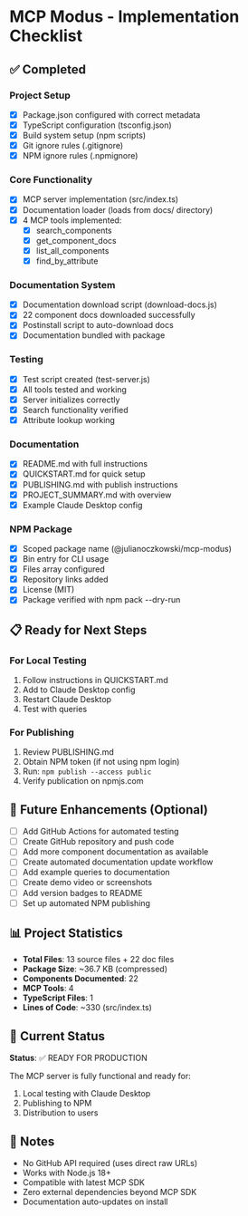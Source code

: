 # MCP Modus - Implementation Checklist

## ✅ Completed

### Project Setup
- [x] Package.json configured with correct metadata
- [x] TypeScript configuration (tsconfig.json)
- [x] Build system setup (npm scripts)
- [x] Git ignore rules (.gitignore)
- [x] NPM ignore rules (.npmignore)

### Core Functionality
- [x] MCP server implementation (src/index.ts)
- [x] Documentation loader (loads from docs/ directory)
- [x] 4 MCP tools implemented:
  - [x] search_components
  - [x] get_component_docs
  - [x] list_all_components
  - [x] find_by_attribute

### Documentation System
- [x] Documentation download script (download-docs.js)
- [x] 22 component docs downloaded successfully
- [x] Postinstall script to auto-download docs
- [x] Documentation bundled with package

### Testing
- [x] Test script created (test-server.js)
- [x] All tools tested and working
- [x] Server initializes correctly
- [x] Search functionality verified
- [x] Attribute lookup working

### Documentation
- [x] README.md with full instructions
- [x] QUICKSTART.md for quick setup
- [x] PUBLISHING.md with publish instructions
- [x] PROJECT_SUMMARY.md with overview
- [x] Example Claude Desktop config

### NPM Package
- [x] Scoped package name (@julianoczkowski/mcp-modus)
- [x] Bin entry for CLI usage
- [x] Files array configured
- [x] Repository links added
- [x] License (MIT)
- [x] Package verified with npm pack --dry-run

## 📋 Ready for Next Steps

### For Local Testing
1. Follow instructions in QUICKSTART.md
2. Add to Claude Desktop config
3. Restart Claude Desktop
4. Test with queries

### For Publishing
1. Review PUBLISHING.md
2. Obtain NPM token (if not using npm login)
3. Run: `npm publish --access public`
4. Verify publication on npmjs.com

## 🎯 Future Enhancements (Optional)

- [ ] Add GitHub Actions for automated testing
- [ ] Create GitHub repository and push code
- [ ] Add more component documentation as available
- [ ] Create automated documentation update workflow
- [ ] Add example queries to documentation
- [ ] Create demo video or screenshots
- [ ] Add version badges to README
- [ ] Set up automated NPM publishing

## 📊 Project Statistics

- **Total Files**: 13 source files + 22 doc files
- **Package Size**: ~36.7 KB (compressed)
- **Components Documented**: 22
- **MCP Tools**: 4
- **TypeScript Files**: 1
- **Lines of Code**: ~330 (src/index.ts)

## 🚀 Current Status

**Status**: ✅ READY FOR PRODUCTION

The MCP server is fully functional and ready for:
1. Local testing with Claude Desktop
2. Publishing to NPM
3. Distribution to users

## 📝 Notes

- No GitHub API required (uses direct raw URLs)
- Works with Node.js 18+
- Compatible with latest MCP SDK
- Zero external dependencies beyond MCP SDK
- Documentation auto-updates on install
